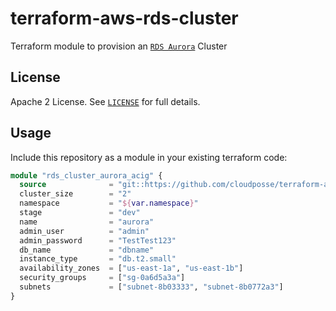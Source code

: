 # terraform-aws-rds-cluster

Terraform module to provision an [`RDS Aurora`](https://aws.amazon.com/rds/aurora) Cluster


## License

Apache 2 License. See [`LICENSE`](LICENSE) for full details.


## Usage

Include this repository as a module in your existing terraform code:

```terraform
module "rds_cluster_aurora_acig" {
  source              = "git::https://github.com/cloudposse/terraform-aws-rds-cluster.git?ref=tags/0.2.1"
  cluster_size        = "2"
  namespace           = "${var.namespace}"
  stage               = "dev"
  name                = "aurora"
  admin_user          = "admin"
  admin_password      = "TestTest123"
  db_name             = "dbname"
  instance_type       = "db.t2.small"
  availability_zones  = ["us-east-1a", "us-east-1b"]
  security_groups     = ["sg-0a6d5a3a"]
  subnets             = ["subnet-8b03333", "subnet-8b0772a3"]
}
```
